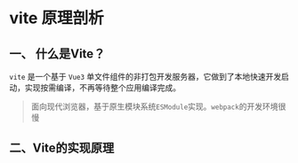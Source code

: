 # vite 原理剖析

## 一、 什么是Vite？
`vite` 是一个基于 `Vue3` 单文件组件的非打包开发服务器，它做到了本地快速开发启动，实现按需编译，不再等待整个应用编译完成。
> 面向现代浏览器，基于原生模块系统`ESModule`实现。`webpack`的开发环境很慢

## 二、Vite的实现原理